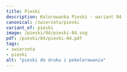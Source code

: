 ```yaml
---
title: Pieski
description: Kolorowanka Pieski - wariant 84
canonical: /zwierzeta/pieski
variant_of: pieski
image: /pieski/84/pieski-84.svg
pdf: /pieski/84/pieski-84.pdf
tags:
- zwierzeta
- pieski
alt: "pieski do druku i pokolorowania"
---
```

